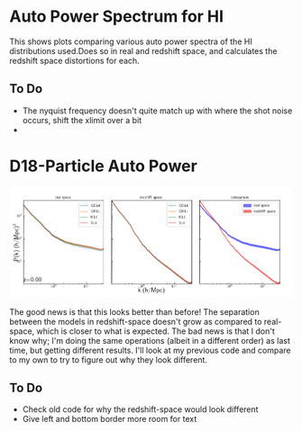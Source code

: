 # Auto Power Spectrum for HI

This shows plots comparing various auto power spectra of the HI distributions used.Does so in real and redshift space, and calculates the redshift space distortions for each.

## To Do
* The nyquist frequency doesn't quite match up with where the shot noise occurs, shift the xlimit over a bit
* 
# D18-Particle Auto Power

<img src='hiptl_pk_models_redshift_vs_distortions.png'>

The good news is that this looks better than before! The separation between the models in redshift-space doesn't grow as compared to real-space, which is closer to what is expected. The bad news is that I don't know why; I'm doing the same operations (albeit in a different order) as last time, but getting different results. I'll look at my previous code and compare to my own to try to figure out why they look different.

## To Do
* Check old code for why the redshift-space would look different
* Give left and bottom border more room for text